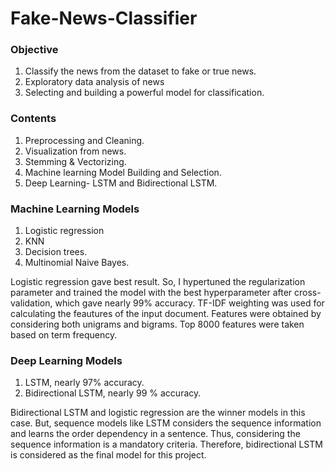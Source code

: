 # **Fake-News-Classifier**

### **Objective**
1. Classify the news from the dataset to fake or true news.
2. Exploratory data analysis of news
3. Selecting and building a powerful model for classification.

### **Contents**
1. Preprocessing and Cleaning.
2. Visualization from news.
3. Stemming & Vectorizing.
4. Machine learning Model Building and Selection.
5. Deep Learning- LSTM and Bidirectional LSTM.

### **Machine Learning Models**
1. Logistic regression
2. KNN
3. Decision trees.
4. Multinomial Naive Bayes.

Logistic regression gave best result. So, I hypertuned the regularization parameter and trained the model with the best hyperparameter after cross-validation, which gave nearly 99% accuracy. TF-IDF weighting was used for calculating the feautures of the input document. Features were obtained by considering both unigrams and bigrams. Top 8000 features were taken based on term frequency.

### **Deep Learning Models**
1. LSTM, nearly 97% accuracy.
2. Bidirectional LSTM, nearly 99 % accuracy.

Bidirectional LSTM and logistic regression are the winner models in this case. But, sequence models like LSTM considers the sequence information and learns the order dependency in a sentence. Thus, considering the sequence information is a mandatory criteria. Therefore, bidirectional LSTM is considered as the final model for this project.

